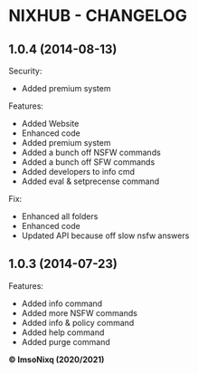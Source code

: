 # NIXHUB - CHANGELOG

## 1.0.4 (2014-08-13)

Security:

  - Added premium system

Features:

  - Added Website 
  - Enhanced code
  - Added premium system
  - Added a bunch off NSFW commands
  - Added a bunch off SFW commands
  - Added developers to info cmd
  - Added eval & setprecense command

Fix:

  - Enhanced all folders 
  - Enhanced code
  - Updated API because off slow nsfw answers

## 1.0.3 (2014-07-23)

Features:

  - Added info command
  - Added more NSFW commands
  - Added info & policy command
  - Added help command
  - Added purge command
  
**© ImsoNixq (2020/2021)**
